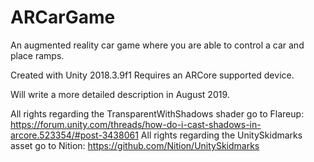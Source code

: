 # ARCarGame
An augmented reality car game where you are able to control a car and place ramps.

Created with Unity 2018.3.9f1 Requires an ARCore supported device.

Will write a more detailed description in August 2019.

All rights regarding the TransparentWithShadows shader go to Flareup: https://forum.unity.com/threads/how-do-i-cast-shadows-in-arcore.523354/#post-3438061
All rights regarding the UnitySkidmarks asset go to Nition: https://github.com/Nition/UnitySkidmarks
